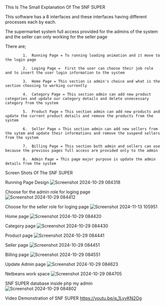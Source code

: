 This Is The Small Explanation Of The  SNF SUPER

This software has a 8 interfaces and these interfaces having different processes each by each.

The supermarket system full access provided for the admins of the system and the seller can only working for the seller page

There are;

            1.  Running Page = To running loading animation and it move to the login page 
            
            2.  Loging Page =  First the user can choose their job role and to insert the user login information to the system 
            
            3.  Home Page = This section is admin's choice and what is the section choosing to working currently
            
            4.  Category Page = This section admin can add new product categories and update our category details and delete unnecessary category from the system
            
            5.  Product Page = This section admin can add new products and update the current product details and remove the products from the system
            
            6.  Seller Page = This section admin can add new sellers from the sytem and update their informations and remove the suspend sellers from the system
            
            7.  Billing Page = This section both admin and sellers can use because the previous pages full access are provided only to the admin 
            
            8.  Admin Page = This page major purpose is update the admin details from the system


Screen Shots Of The SNF SUPER

Running Page Design
![Screenshot 2024-10-29 084318](https://github.com/user-attachments/assets/4ddf9b8e-cee0-4ab9-a83f-ce22df89f94b)

Choose for the admin role for loging page
![Screenshot 2024-10-29 084412](https://github.com/user-attachments/assets/7a51e2ff-17a1-4778-af42-b9c51f09d5ff)

Choose for the seller role for loging page
![Screenshot 2024-11-13 105951](https://github.com/user-attachments/assets/6b84c08a-f1e9-4d71-a900-4fc017bfb26e)

Home page
![Screenshot 2024-10-29 084420](https://github.com/user-attachments/assets/54879596-2b92-4c4e-87c4-9d69d857bc70)

Category page
![Screenshot 2024-10-29 084430](https://github.com/user-attachments/assets/4f397b18-d491-4882-8946-7ca654e685cd)

Product page
![Screenshot 2024-10-29 084441](https://github.com/user-attachments/assets/5bbb86f5-12dd-48e1-989a-3216b01a66d9)

Seller page
![Screenshot 2024-10-29 084451](https://github.com/user-attachments/assets/71da125c-d43d-4434-aa38-f51f9f3cca12)

Billing page
![Screenshot 2024-10-29 084551](https://github.com/user-attachments/assets/b79ffd1f-7c68-4b00-8bad-dff61058500a)

Update Admin page
![Screenshot 2024-10-29 084623](https://github.com/user-attachments/assets/a9fbd80b-b6dc-4400-9bad-a1db0707a0c8)

Netbeans work space
![Screenshot 2024-10-29 084705](https://github.com/user-attachments/assets/909babcd-d476-4cb6-8e02-c9ffac40e1f4)

SNF SUPER database inside php my admin
![Screenshot 2024-10-29 084802](https://github.com/user-attachments/assets/c5200048-2d8d-491d-b252-14bcf4339662)

Video Demonstration of SNF SUPER  https://youtu.be/q_1LyvKN2Og
